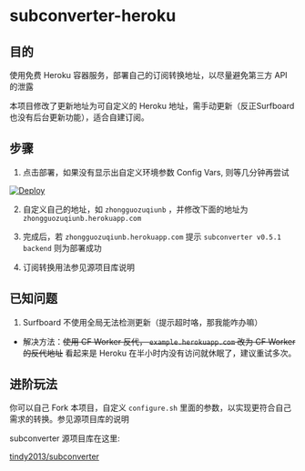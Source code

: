 # subconverter-heroku #

## 目的 ##
使用免费 Heroku 容器服务，部署自己的订阅转换地址，以尽量避免第三方 API 的泄露

本项目修改了更新地址为可自定义的 Heroku 地址，需手动更新（反正Surfboard也没有后台更新功能），适合自建订阅。
## 步骤 ##
1. 点击部署，如果没有显示出自定义环境参数 Config Vars, 则等几分钟再尝试

[![Deploy](https://www.herokucdn.com/deploy/button.png)](https://dashboard.heroku.com/new?template=https%3A%2F%2Fgithub.com%2Fsprindjack%2Fsubconverter-heroku)

2. 自定义自己的地址，如 `zhongguozuqiunb` ，并修改下面的地址为 `zhongguozuqiunb.herokuapp.com`

3. 完成后，若 `zhongguozuqiunb.herokuapp.com` 提示 `subconverter v0.5.1 backend` 则为部署成功

4. 订阅转换用法参见源项目库说明

## 已知问题 ##
1. Surfboard 不使用全局无法检测更新（提示超时咯，那我能咋办嘛）
- 解决方法：~~使用 CF Worker 反代， `example.herokuapp.com` 改为 CF Worker 的反代地址~~
           看起来是 Heroku 在半小时内没有访问就休眠了，建议重试多次。

## 进阶玩法 ##
你可以自己 Fork 本项目，自定义 `configure.sh` 里面的参数，以实现更符合自己需求的转换。参见源项目库的说明

subconverter 源项目库在这里:

[tindy2013/subconverter](https://github.com/tindy2013/subconverter)
